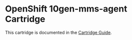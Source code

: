# OpenShift 10gen-mms-agent Cartridge
This cartridge is documented in the [Cartridge Guide](http://openshift.github.io/documentation/oo_cartridge_guide.html#10gen-mms-agent).
